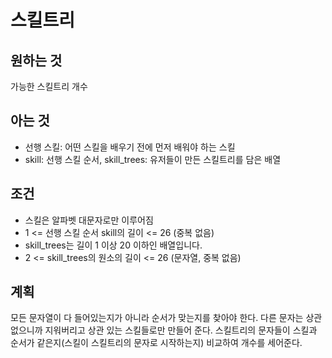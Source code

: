 # 스킬트리

## 원하는 것

가능한 스킬트리 개수

## 아는 것

- 선행 스킬: 어떤 스킬을 배우기 전에 먼저 배워야 하는 스킬
- skill: 선행 스킬 순서, skill_trees: 유저들이 만든 스킬트리를 담은 배열

## 조건

- 스킬은 알파벳 대문자로만 이루어짐
- 1 <= 선행 스킬 순서 skill의 길이 <= 26 (중복 없음)
- skill_trees는 길이 1 이상 20 이하인 배열입니다.
- 2 <= skill_trees의 원소의 길이 <= 26 (문자열, 중복 없음)

## 계획

모든 문자열이 다 들어있는지가 아니라 순서가 맞는지를 찾아야 한다.
다른 문자는 상관 없으니까 지워버리고 상관 있는 스킬들로만 만들어 준다.
스킬트리의 문자들이 스킬과 순서가 같은지(스킬이 스킬트리의 문자로 시작하는지) 비교하여 개수를 세어준다.
